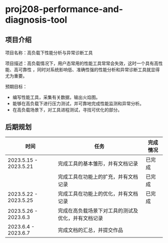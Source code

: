 # proj208-performance-and-diagnosis-tool

## 项目介绍

项目名称：高负载下性能分析与异常诊断工具

项目描述：高负载情况下，用户态常用的性能工具常常会失效，这时一个具有高性能、高可靠性 ，同时对系统影响低、准确性强的性能分析和异常诊断工具就显得尤为重要。

预期目标：

- 编写性能工具，采集有关数据，输出火焰图。
- 能够在高负载下进行压力测试，并可靠地完成性能监测和异常分析。
- 在高负载场景下，对工具进程测试，寻找可优化的部分。

## 后期规划

| 时间                  | 任务                                               | 完成情况 |
| --------------------- | -------------------------------------------------- | -------- |
| 2023.5.15 - 2023.5.21 | 完成工具的基本雏形，并有文档记录                   | 已完成 |
|                       | 完成工具在功能上的扩充，并有文档记录               | 已完成 |
| 2023.5.22 - 2023.5.25 | 完成工具在功能上的优化，并有文档记录               | 已完成 |
| 2023.5.26 - 2023.6.3 | 完成在高负载场景下对工具的测试及优化，并有文档记录 |          |
| 2023.6.4   - 2023.6.7 | 完成文档的汇总，并提交作品                         |          |
